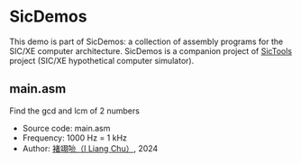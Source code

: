 # SicDemos
This demo is part of SicDemos: a collection of assembly programs for the SIC/XE computer architecture. SicDemos is a companion project of [SicTools](https://github.com/jurem/SicTools) project (SIC/XE hypothetical computer simulator).

## main.asm
Find the gcd and lcm of 2 numbers
* Source code: main.asm
* Frequency: 1000 Hz = 1 kHz
* Author: [褚翊喨（I Liang Chu）](https://github.com/whoami13579), 2024